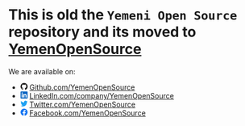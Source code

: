 # This is old the `Yemeni Open Source` repository and its moved to [YemenOpenSource](https://github.com/YemenOpenSource)

We are available on:

- <img src="profile/github.svg" width="14px"/> [Github.com/YemenOpenSource](https://github.com/YemenOpenSource)
- <img src="profile/linkedin.svg" width="14px"/> [LinkedIn.com/company/YemenOpenSource](https://www.linkedin.com/company/YemenOpenSource)
- <img src="profile/twitter.svg" width="14px"/> [Twitter.com/YemenOpenSource](https://twitter.com/YemenOpenSource)
- <img src="profile/facebook.svg" width="14px"/> [Facebook.com/YemenOpenSource](https://www.facebook.com/YemenOpenSource)
